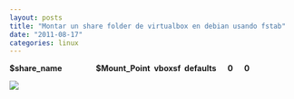 ```yaml
---
layout: posts
title: "Montar un share folder de virtualbox en debian usando fstab"
date: "2011-08-17"
categories: linux
---
```


**$share\_name                  $Mount\_Point  vboxsf  defaults      0      0**

![](https://blogger.googleusercontent.com/tracker/3262098284547378612-9067918641750597268?l=tablondesastre.blogspot.com)
